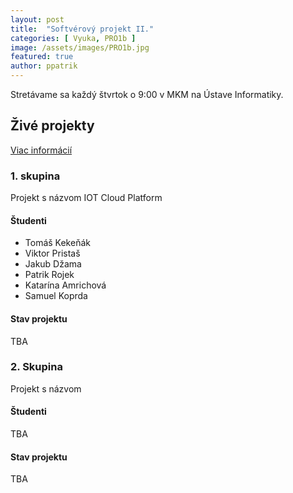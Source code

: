 ```yaml
---
layout: post
title:  "Softvérový projekt II."
categories: [ Vyuka, PRO1b ]
image: /assets/images/PRO1b.jpg
featured: true
author: ppatrik
---
```


Stretávame sa každý štvrtok o 9:00 v MKM na Ústave Informatiky.

## Živé projekty

[Viac informácií](https://kpi.fei.tuke.sk/sk/content/zive-it-projekty)

### 1. skupina

Projekt s názvom IOT Cloud Platform

#### Študenti

* Tomáš Kekeňák
* Viktor Pristaš
* Jakub Džama
* Patrik Rojek
* Katarína Amrichová
* Samuel Koprda

#### Stav projektu

TBA

### 2. Skupina

Projekt s názvom

#### Študenti

TBA

#### Stav projektu

TBA
